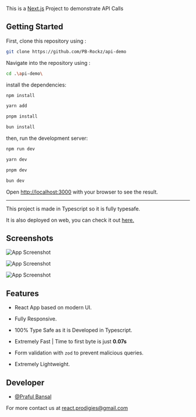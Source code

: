 This is a [Next.js](https://nextjs.org/) Project to demonstrate API Calls

## Getting Started

First, clone this repository using :

```bash
git clone https://github.com/PB-Rockz/api-demo
```

Navigate into the repository using :

```bash
cd .\api-demo\
```

install the dependencies:

```bash
npm install
```

```bash
yarn add
```

```bash
pnpm install
```

```bash
bun install
```

then, run the development server:

```bash
npm run dev
```

```bash
yarn dev
```

```bash
pnpm dev
```

```bash
bun dev
```

Open [http://localhost:3000](http://localhost:3000) with your browser to see the result.

---

This project is made in Typescript so it is fully typesafe.

It is also deployed on web, you can check it out [here.](https://api-demo-sigma.vercel.app/)

## Screenshots

![App Screenshot](https://imgur.com/0vheThp.jpg)

![App Screenshot](https://imgur.com/u2nD5nq.jpg)

![App Screenshot](https://imgur.com/iCrmV2C.jpg)

## Features

- React App based on modern UI.

- Fully Responsive.

- 100% Type Safe as it is Developed in Typescript.

- Extremely Fast | Time to first byte is just **0.07s**

- Form validation with `zod` to prevent malicious queries.

- Extremely Lightweight.

## Developer

- [@Praful Bansal](https://github.com/PB-Rockz)

For more contact us at react.prodigies@gmail.com
